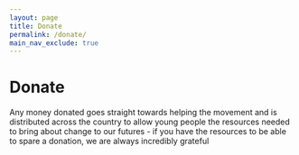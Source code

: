 ```yaml
---
layout: page
title: Donate
permalink: /donate/
main_nav_exclude: true
---
```


# Donate

Any money donated goes straight towards helping the movement and is distributed across the country to allow young people the resources needed to bring about change to our futures - if you have the resources to be able to spare a donation, we are always incredibly grateful
